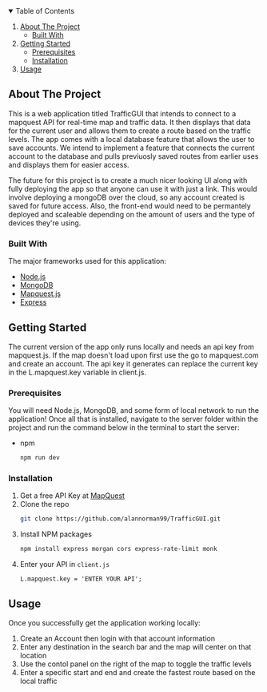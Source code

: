 <!--
*** Thanks for checking out the Best-README-Template. If you have a suggestion
*** that would make this better, please fork the repo and create a pull request
*** or simply open an issue with the tag "enhancement".
*** Thanks again! Now go create something AMAZING! :D
-->

<!-- PROJECT SHIELDS -->
<!--
*** I'm using markdown "reference style" links for readability.
*** Reference links are enclosed in brackets [ ] instead of parentheses ( ).
*** See the bottom of this document for the declaration of the reference variables
*** for contributors-url, forks-url, etc. This is an optional, concise syntax you may use.
*** https://www.markdownguide.org/basic-syntax/#reference-style-links
-->
<!-- TABLE OF CONTENTS -->
<details open="open">
  <summary>Table of Contents</summary>
  <ol>
    <li>
      <a href="#about-the-project">About The Project</a>
      <ul>
        <li><a href="#built-with">Built With</a></li>
      </ul>
    </li>
    <li>
      <a href="#getting-started">Getting Started</a>
      <ul>
        <li><a href="#prerequisites">Prerequisites</a></li>
        <li><a href="#installation">Installation</a></li>
      </ul>
    </li>
    <li><a href="#usage">Usage</a></li>
  </ol>
</details>

<!-- ABOUT THE PROJECT -->

## About The Project

This is a web application titled TrafficGUI that intends to connect to a mapquest API for real-time map and traffic data. It then displays that data for
the current user and allows them to create a route based on the traffic levels. The app comes with a local database feature that allows the user to save accounts. We intend to implement a feature that connects the current account to the database and pulls previuosly saved routes from earlier uses and displays them for easier access.

The future for this project is to create a much nicer looking UI along with fully deploying the app so that anyone can use it with just a link. This would involve deploying a mongoDB over the cloud, so any account created is saved for future access. Also, the front-end would need to be permantely deployed and scaleable depending on the amount of users and the type of devices they're using.

### Built With

The major frameworks used for this application:

- [Node.js](https://nodejs.org/en/)
- [MongoDB](https://www.mongodb.com/)
- [Mapquest.js](https://developer.mapquest.com/documentation/mapquest-js/v1.3/)
- [Express](https://www.npmjs.com/package/express)

<!-- GETTING STARTED -->

## Getting Started

The current version of the app only runs locally and needs an api key from mapquest.js. If the map doesn't load upon first use the go to mapquest.com
and create an account. The api key it generates can replace the current key in the L.mapquest.key variable in client.js.

### Prerequisites

You will need Node.js, MongoDB, and some form of local network to run the application!
Once all that is installed, navigate to the server folder within the project and run the command below in the terminal to start the server:

- npm
  ```sh
  npm run dev
  ```

### Installation

1. Get a free API Key at [MapQuest](https://developer.mapquest.com/plan_purchase/steps/business_edition/business_edition_free/register)
2. Clone the repo
   ```sh
   git clone https://github.com/alannorman99/TrafficGUI.git
   ```
3. Install NPM packages
   ```sh
   npm install express morgan cors express-rate-limit monk
   ```
4. Enter your API in `client.js`
   ```JS
   L.mapquest.key = 'ENTER YOUR API';
   ```

## Usage

Once you successfully get the application working locally:

1. Create an Account then login with that account information
2. Enter any destination in the search bar and the map will center on that location
3. Use the contol panel on the right of the map to toggle the traffic levels
4. Enter a specific start and end and create the fastest route based on the local traffic

<!-- MARKDOWN LINKS & IMAGES -->
<!-- https://www.markdownguide.org/basic-syntax/#reference-style-links -->

[contributors-shield]: https://img.shields.io/github/contributors/othneildrew/Best-README-Template.svg?style=for-the-badge
[contributors-url]: https://github.com/othneildrew/Best-README-Template/graphs/contributors
[forks-shield]: https://img.shields.io/github/forks/othneildrew/Best-README-Template.svg?style=for-the-badge
[forks-url]: https://github.com/othneildrew/Best-README-Template/network/members
[stars-shield]: https://img.shields.io/github/stars/othneildrew/Best-README-Template.svg?style=for-the-badge
[stars-url]: https://github.com/othneildrew/Best-README-Template/stargazers
[issues-shield]: https://img.shields.io/github/issues/othneildrew/Best-README-Template.svg?style=for-the-badge
[issues-url]: https://github.com/othneildrew/Best-README-Template/issues
[license-shield]: https://img.shields.io/github/license/othneildrew/Best-README-Template.svg?style=for-the-badge
[license-url]: https://github.com/othneildrew/Best-README-Template/blob/master/LICENSE.txt
[linkedin-shield]: https://img.shields.io/badge/-LinkedIn-black.svg?style=for-the-badge&logo=linkedin&colorB=555
[linkedin-url]: https://linkedin.com/in/othneildrew
[product-screenshot]: images/screenshot.png
